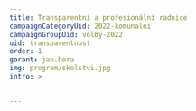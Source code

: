 ```yaml
---
title: Transparentní a profesionální radnice
campaignCategoryUid: 2022-komunalni
campaignGroupUid: volby-2022
uid: transparentnost
order: 1
garant: jan.hora
img: program/skolstvi.jpg
intro: >
  

---
```


